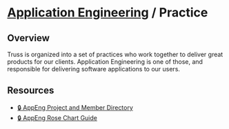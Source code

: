 # [Application Engineering](../README.md) / Practice

## Overview

Truss is organized into a set of practices
who work together to deliver great products for our clients. Application Engineering is one of those,
and responsible for delivering software applications
to our users.

## Resources

* [🔒 AppEng Project and Member Directory](https://docs.google.com/spreadsheets/d/1wzlDUjMsHv8mfam7XaCVjw9F5UTrE7U9pJEQa5dEiAA)
* [🔒 AppEng Rose Chart Guide](https://docs.google.com/document/d/1pj3y0lJYMWIZCkmd8I64GDOESwgOwh7TOGRLVAEiw6g)
